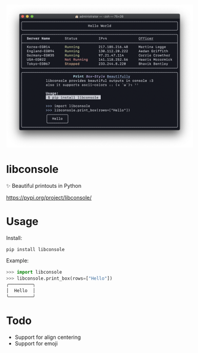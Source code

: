 
<div style="text-align:center"><img src="https://github.com/kkent030315/libconsole/blob/master/image.png" width="650"></div>

# libconsole
✨ Beautiful printouts in Python

https://pypi.org/project/libconsole/

# Usage

Install:

```
pip install libconsole
```

Example:

```python
>>> import libconsole
>>> libconsole.print_box(rows=["Hello"])
╭─────────╮
│  Hello  │
╰─────────╯
```

# Todo

- Support for align centering
- Support for emoji
